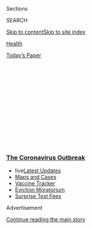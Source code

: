 <div id="app">

<div>

<div>

<div>

<div class="NYTAppHideMasthead css-1q2w90k e1suatyy0">

<div class="section css-ui9rw0 e1suatyy2">

<div class="css-eph4ug er09x8g0">

<div class="css-6n7j50">

</div>

<span class="css-1dv1kvn">Sections</span>

<div class="css-10488qs">

<span class="css-1dv1kvn">SEARCH</span>

</div>

[Skip to content](#site-content)[Skip to site
index](#site-index)

</div>

<div id="masthead-section-label" class="css-1wr3we4 eaxe0e00">

[Health](https://www.nytimes3xbfgragh.onion/section/health)

</div>

<div class="css-10698na e1huz5gh0">

</div>

</div>

<div id="masthead-bar-one" class="section hasLinks css-15hmgas e1csuq9d3">

<div class="css-uqyvli e1csuq9d0">

</div>

<div class="css-1uqjmks e1csuq9d1">

</div>

<div class="css-9e9ivx">

[](https://myaccount.nytimes3xbfgragh.onion/auth/login?response_type=cookie&client_id=vi)

</div>

<div class="css-1bvtpon e1csuq9d2">

[Today’s
Paper](https://www.nytimes3xbfgragh.onion/section/todayspaper)

</div>

</div>

</div>

</div>

<div data-aria-hidden="false">

<div id="site-content" data-role="main">

<div>

<div class="css-1aor85t" style="opacity:0.000000001;z-index:-1;visibility:hidden">

<div class="css-1hqnpie">

<div class="css-epjblv">

<span class="css-17xtcya">[Health](/section/health)</span><span class="css-x15j1o">|</span><span class="css-fwqvlz">China
Identifies New Virus Causing Pneumonialike
Illness</span>

</div>

<div class="css-k008qs">

<div class="css-1iwv8en">

<span class="css-18z7m18"></span>

<div>

</div>

</div>

<span class="css-1n6z4y">https://nyti.ms/301Kecs</span>

<div class="css-1705lsu">

<div class="css-4xjgmj">

<div class="css-4skfbu" data-role="toolbar" data-aria-label="Social Media Share buttons, Save button, and Comments Panel with current comment count" data-testid="share-tools">

  - 
  - 
  - 
  - 
    
    <div class="css-6n7j50">
    
    </div>

  - 

</div>

</div>

</div>

</div>

</div>

</div>

<div class="css-13pd83m">

<div class="css-l9svim">

### [<span class="css-pa1jbp"><span class="css-1rxm0ex">The Coronavirus</span><span class="css-1rxm0ex"> Outbreak</span></span>](https://www.nytimes3xbfgragh.onion/news-event/coronavirus?name=styln-coronavirus-national&region=TOP_BANNER&block=storyline_menu_recirc&action=click&pgtype=Article&impression_id=e61df750-f2d9-11ea-b16d-01616827df08&variant=undefined)

  - <span class="css-1qkutce"><span class="css-12clwdu">live</span>[Latest
    Updates](https://www.nytimes3xbfgragh.onion/2020/09/09/world/covid-coronavirus.html?name=styln-coronavirus-national&region=TOP_BANNER&block=storyline_menu_recirc&action=click&pgtype=Article&impression_id=e61df751-f2d9-11ea-b16d-01616827df08&variant=undefined)</span>
  - <span class="css-1qkutce">[Maps and
    Cases](https://www.nytimes3xbfgragh.onion/interactive/2020/us/coronavirus-us-cases.html?name=styln-coronavirus-national&region=TOP_BANNER&block=storyline_menu_recirc&action=click&pgtype=Article&impression_id=e61df752-f2d9-11ea-b16d-01616827df08&variant=undefined)</span>
  - <span class="css-1qkutce">[Vaccine
    Tracker](https://www.nytimes3xbfgragh.onion/interactive/2020/science/coronavirus-vaccine-tracker.html?name=styln-coronavirus-national&region=TOP_BANNER&block=storyline_menu_recirc&action=click&pgtype=Article&impression_id=e61df753-f2d9-11ea-b16d-01616827df08&variant=undefined)</span>
  - <span class="css-1qkutce">[Eviction
    Moratorium](https://www.nytimes3xbfgragh.onion/2020/09/02/your-money/eviction-moratorium-covid.html?name=styln-coronavirus-national&region=TOP_BANNER&block=storyline_menu_recirc&action=click&pgtype=Article&impression_id=e61df754-f2d9-11ea-b16d-01616827df08&variant=undefined)</span>
  - <span class="css-1qkutce">[Surprise Test
    Fees](https://www.nytimes3xbfgragh.onion/2020/09/09/upshot/coronavirus-surprise-test-fees.html?name=styln-coronavirus-national&region=TOP_BANNER&block=storyline_menu_recirc&action=click&pgtype=Article&impression_id=e61df755-f2d9-11ea-b16d-01616827df08&variant=undefined)</span>

</div>

</div>

<div id="top-wrapper" class="css-1sy8kpn">

<div id="top-slug" class="css-l9onyx">

Advertisement

</div>

[Continue reading the main
story](#after-top)

<div class="ad top-wrapper" style="text-align:center;height:100%;display:block;min-height:250px">

<div id="top" class="place-ad" data-position="top" data-size-key="top">

</div>

</div>

<div id="after-top">

</div>

</div>

<div>

<div id="sponsor-wrapper" class="css-1hyfx7x">

<div id="sponsor-slug" class="css-19vbshk">

Supported by

</div>

[Continue reading the main
story](#after-sponsor)

<div id="sponsor" class="ad sponsor-wrapper" style="text-align:center;height:100%;display:block">

</div>

<div id="after-sponsor">

</div>

</div>

<div class="css-186x18t">

Global health

</div>

<div class="css-1vkm6nb ehdk2mb0">

# China Identifies New Virus Causing Pneumonialike Illness

</div>

The new coronavirus doesn’t appear to be readily spread by humans, but
researchers caution that more study is needed.

<div class="css-79elbk" data-testid="photoviewer-wrapper">

<div class="css-z3e15g" data-testid="photoviewer-wrapper-hidden">

</div>

<div class="css-1a48zt4 ehw59r15" data-testid="photoviewer-children">

![<span class="css-16f3y1r e13ogyst0" data-aria-hidden="true">Health
officials last week at Hong Kong International Airport awaited travelers
to scan, in response to a mysterious infectious disease outbreak in
central
China.</span><span class="css-cnj6d5 e1z0qqy90" itemprop="copyrightHolder"><span class="css-1ly73wi e1tej78p0">Credit...</span><span><span>Andy
Wong/Associated
Press</span></span></span>](https://static01.graylady3jvrrxbe.onion/images/2020/01/09/science/09CHINA-VIRUS1/09CHINA-VIRUS1-articleLarge.jpg?quality=75&auto=webp&disable=upscale)

</div>

</div>

<div class="css-18e8msd">

<div class="css-pdw9fk epjyd6m0">

<div class="css-1txwxcy ey68jwv0" data-aria-hidden="true">

[![Sui-Lee
Wee](https://static01.graylady3jvrrxbe.onion/images/2018/07/13/multimedia/author-sui-lee-wee/author-sui-lee-wee-thumbLarge.png
"Sui-Lee Wee")](https://www.nytimes3xbfgragh.onion/by/sui-lee-wee)[![Donald
G. McNeil
Jr.](https://static01.graylady3jvrrxbe.onion/images/2018/06/13/multimedia/author-donald-g-mcneil-jr/author-donald-g-mcneil-jr-thumbLarge-v4.png
"Donald G. McNeil Jr.")](https://www.nytimes3xbfgragh.onion/by/donald-g-mcneil-jr)

</div>

<div class="css-1baulvz">

By [<span class="css-1baulvz" itemprop="name">Sui-Lee
Wee</span>](https://www.nytimes3xbfgragh.onion/by/sui-lee-wee) and
[<span class="css-1baulvz last-byline" itemprop="name">Donald G. McNeil
Jr.</span>](https://www.nytimes3xbfgragh.onion/by/donald-g-mcneil-jr)

</div>

</div>

  - 
    
    <div class="css-ld3wwf e16638kd2">
    
    Published Jan. 8, 2020Updated Jan. 21,
    2020
    
    </div>

  - 
    
    <div class="css-4xjgmj">
    
    <div class="css-pvvomx" data-role="toolbar" data-aria-label="Social Media Share buttons, Save button, and Comments Panel with current comment count" data-testid="share-tools">
    
      - 
      - 
      - 
      - 
        
        <div class="css-6n7j50">
        
        </div>
    
      - 
    
    </div>
    
    </div>

</div>

<div class="css-mdjrty">

[阅读简体中文版](https://cn.nytimes3xbfgragh.onion/china/20200109/china-pneumonia-outbreak-virus/ "Read in Simplified Chinese")[閱讀繁體中文版](https://cn.nytimes3xbfgragh.onion/china/20200109/china-pneumonia-outbreak-virus/zh-hn "Read in Traditional Chinese")

</div>

</div>

<div class="section meteredContent css-1r7ky0e" name="articleBody" itemprop="articleBody">

<div class="css-1fanzo5 StoryBodyCompanionColumn">

<div class="css-53u6y8">

HONG KONG — Chinese researchers say they have identified a new virus
behind an illness that has infected dozens of people across Asia,
setting off fears in a region that was struck by a deadly epidemic 17
years ago.

</div>

</div>

<div>

</div>

<div class="css-1fanzo5 StoryBodyCompanionColumn">

<div class="css-53u6y8">

There is no evidence that the new virus is readily spread by humans,
which would make it particularly dangerous, and it has not been tied to
any deaths. But health officials in China and elsewhere are watching it
carefully to ensure that the outbreak does not develop into something
more severe.

Researchers in China have “initially identified” the new virus, a
coronavirus, as the pathogen behind a [mysterious, pneumonialike illness
that has sickened 59 people in the city of
Wuhan](https://www.nytimes3xbfgragh.onion/2020/01/06/world/asia/china-SARS-pneumonialike.html)
and caused a panic in the central Chinese region, the state broadcaster,
China Central Television, said on Thursday. They detected this virus in
15 of the people who fell ill, the report said.

</div>

</div>

<div class="css-1fanzo5 StoryBodyCompanionColumn">

<div class="css-53u6y8">

The new coronavirus “is different from previous human coronaviruses that
were previously discovered, and more scientific research is needed for
further understanding,” the report said.

Coronaviruses are a large family of viruses that infect animals and
people. Some cause only the symptoms known as the common cold, although
many other viruses also do that.

The announcement signals that researchers are making progress in
containing the outbreak, but Asian officials are not likely to relax
their vigilance until they learn more. The disease has evoked memories
of [the outbreak of SARS, or severe acute respiratory
syndrome](https://www.nytimes3xbfgragh.onion/2003/04/27/world/the-sars-epidemic-the-path-from-china-s-provinces-a-crafty-germ-breaks-out.html),
in 2003. SARS, a respiratory disease and also a coronavirus, spread from
southern China in 2003 and infected more than 3,000 people, killing
774.

<div id="NYT_MAIN_CONTENT_1_REGION" class="css-9tf9ac">

<div>

<div id="styln-covid-updates-world" class="section interactive-content interactive-size-medium css-1ftcdic">

<div class="css-17ih8de interactive-body">

<div id="styln-briefing-block" data-asset-id="QXJ0aWNsZTpueXQ6Ly9hcnRpY2xlLzA0MTc1MmJmLWNmNmQtNTIyZC1iYWQ1LWQxYmNkZmQyMTZmMg==">

<div class="briefing-block-header-section">

# [Latest Updates: The Coronavirus Outbreak](https://www.nytimes3xbfgragh.onion/2020/09/09/world/covid-coronavirus.html?action=click&pgtype=Article&state=default&region=MAIN_CONTENT_1&context=storylines_live_updates)

<div class="briefing-block-ts">

Updated 2020-09-09T20:18:29.428Z

</div>

</div>

  - [Top U.S. health officials update Congress on vaccine development
    and distribution
    plans.](https://www.nytimes3xbfgragh.onion/2020/09/09/world/covid-coronavirus.html?action=click&pgtype=Article&state=default&region=MAIN_CONTENT_1&context=storylines_live_updates#link-279e24e2)
  - [The AstraZeneca vaccine trial was halted after a person enrolled in
    it developed a rare inflammatory
    condition.](https://www.nytimes3xbfgragh.onion/2020/09/09/world/covid-coronavirus.html?action=click&pgtype=Article&state=default&region=MAIN_CONTENT_1&context=storylines_live_updates#link-38cb0bfc)
  - [Indoor dining in N.Y.C. will return with limits on Sept. 30, Cuomo
    says.](https://www.nytimes3xbfgragh.onion/2020/09/09/world/covid-coronavirus.html?action=click&pgtype=Article&state=default&region=MAIN_CONTENT_1&context=storylines_live_updates#link-792ae257)

<div class="briefing-block-footer">

<div class="briefing-block-footer-meta">

[See more
updates](https://www.nytimes3xbfgragh.onion/2020/09/09/world/covid-coronavirus.html?action=click&pgtype=Article&state=default&region=MAIN_CONTENT_1&context=storylines_live_updates)

</div>

<div class="briefing-block-briefinglinks">

<span>More live coverage:</span>
[Markets](https://www.nytimes3xbfgragh.onion/live/2020/09/09/business/stock-market-today-coronavirus?action=click&pgtype=Article&state=default&region=MAIN_CONTENT_1&context=storylines_live_updates)

</div>

</div>

</div>

</div>

</div>

</div>

</div>

*\[Read:* [*China’s coronavirus outbreak tests the transparency of
China’s Communist
Party*](https://www.nytimes3xbfgragh.onion/2020/01/21/world/asia/china-coronavirus-australia-wuhan-travel.html)*.\]*

China initially covered up the extent of the SARS outbreak and was
criticized by health officials around the world for doing so. On
Thursday, the World Health Organization praised the Chinese response to
the new outbreak and said it did not recommend any restrictions on trade
or travel to China because of the virus.

“Preliminary identification of a novel virus in a short period of time
is a notable achievement and demonstrates China’s increased capacity to
manage new outbreaks,” Dr. Gauden Galea, the W.H.O.’s representative to
China, said in a statement.

</div>

</div>

<div class="css-1fanzo5 StoryBodyCompanionColumn">

<div class="css-53u6y8">

Many questions about the new virus remain. While it appears to be
transmitted to humans via animals, the Chinese government has not said
which animals, nor has it disclosed other details about the outbreak,
like the transmission route, the incubation period or the ages and
genders of the patients.

“So, there are still a lot of question marks,” said David Hui, an expert
in emerging infections at the Chinese University of Hong Kong.

The authorities in Wuhan are still closely monitoring 163 people who
were in close contact with the patients, Dr. Hui said. He added that 15
days, the minimum incubation period for some viral infections, had not
yet passed since the last reported instance of the disease, on Dec. 29.

“It’s premature to say that there’s no human-to-human transmission,” Dr.
Hui said.

The Wuhan government [confirmed on
Dec. 31](http://wjw.wuhan.gov.cn/front/web/showDetail/2019123108989)
that the health authorities were treating dozens of cases of pneumonia
of unknown cause. Symptoms of the new illness include high fever,
difficulty breathing and lung lesions, according to the Wuhan health
commission. Seven people have become critically ill, the Wuhan
authorities have said. On Wednesday, the local health commission said
eight people had been discharged.

<div id="NYT_MAIN_CONTENT_2_REGION" class="css-9tf9ac">

<div>

</div>

</div>

Researchers have been encouraged by the fact that patients’ relatives
and hospital workers have not been reported to have gotten sick,
signaling that the virus may not spread easily among humans.

“We can assume that this virus transmissibility is not that high,” said
Guan Yi, a professor of infectious diseases at the University of Hong
Kong, who was part of a team that successfully identified the
coronavirus that caused SARS.

Dr. Guan said he was not surprised that the virus identified was a
coronavirus, because coronaviruses can pass from animals to humans
easily. But he said it would probably be a while before researchers came
up with treatments for the illness.

</div>

</div>

<div class="css-1fanzo5 StoryBodyCompanionColumn">

<div class="css-53u6y8">

So far, the cases in China have circulated only in Wuhan. The initial
cases were linked to workers at a market that sold live fish, animals
and birds. Workers disinfected and shut down the market after the city
health department said many of the cases had been traced to it.

The new illness appeared just weeks before the Spring Festival, China’s
biggest holiday, when hundreds of millions of people travel. The
authorities have urged the public to be on alert for pneumonialike
symptoms like fevers, body aches and breathing difficulties.

Until Thursday’s announcement, it was not clear what was causing the
illnesses in Wuhan. The World Health Organization said Wednesday that it
had concluded that it was most likely a coronavirus. “More comprehensive
information is required to confirm the pathogen,” the W.H.O. said in a
statement.

Early reports on ProMED, a disease-alert service, said there was no
evidence of human-to-human transmission.

Last weekend, laboratory tests in China ruled out SARS; the deadly
Middle East Respiratory Syndrome, or MERS; the flu; bird flu;
adenoviruses; and other common pathogens that cause pneumonia.

Health officials in Asia have stepped up screenings and isolated
patients with flulike symptoms who had traveled to Wuhan. **** In Hong
Kong, eight people with fever and respiratory symptoms who had recently
been in Wuhan were hospitalized on Wednesday.

In South Korea, the authorities said on Wednesday that they had [put a
Chinese woman under isolated
treatment](https://www.scmp.com/news/asia/east-asia/article/3045249/chinese-worker-who-visited-wuhan-quarantined-south-korea)
after she was found to have pneumonia after trips to China, including
Wuhan.

</div>

</div>

<div class="css-1fanzo5 StoryBodyCompanionColumn">

<div class="css-53u6y8">

In Singapore, the authorities placed a Chinese girl with pneumonia in
isolation because she had traveled to Wuhan. On Sunday, they said
doctors had determined that the child [had a common childhood viral
illness](https://www.moh.gov.sg/news-highlights/details/update-on-local-situation-regarding-severe-pneumonia-cluster-in-wuhan-5-jan).

Officials in Hong Kong have installed additional thermal imaging systems
at its airport to monitor passengers coming from Wuhan, scanning for
people with fevers.

SARS is believed to have jumped to humans from live-animal markets. It
was eventually traced to civet cats, raccoon dogs and some other species
that were raised and slaughtered for the exotic food trade. The virus
normally circulates in bats, and the animals may have gotten it from
them, possibly by eating food contaminated by bat droppings.

Most outbreaks of MERS, which appeared in 2012, have been traced to
people who raise or sell camels, which in the Middle East are kept for
meat, milk, racing, hauling cargo and as pets. Like SARS, MERS can jump
from person to person, particularly in hospitals. Some MERS patients
infected many others after they were put on machines to help them
breathe — the mechanisms helped spew viral particles into the air as
they exhaled.

Despite Thursday’s announcement, many Chinese were still expressing fear
that there could be a repeat of SARS.

“In fact, what people are more concerned about is the transmission route
and whether it can be cured,” wrote a user on Weibo, a popular social
media tool in China.

***\[*[*Like the Science Times page on
Facebook.*](http://on.fb.me/1paTQ1h)** ****** *| Sign up for the*
**[*Science Times newsletter.*](http://nyti.ms/1MbHaRU)*\]***

Sui-Lee Wee reported from Hong Kong and Donald G. McNeil Jr. from New
York. Elsie Chen contributed research from Beijing.

</div>

</div>

<div>

</div>

</div>

<div>

</div>

<div>

</div>

<div>

</div>

<div>

<div id="bottom-wrapper" class="css-1ede5it">

<div id="bottom-slug" class="css-l9onyx">

Advertisement

</div>

[Continue reading the main
story](#after-bottom)

<div id="bottom" class="ad bottom-wrapper" style="text-align:center;height:100%;display:block;min-height:90px">

</div>

<div id="after-bottom">

</div>

</div>

</div>

</div>

</div>

## Site Index

<div>

</div>

## Site Information Navigation

  - [© <span>2020</span> <span>The New York Times
    Company</span>](https://help.nytimes3xbfgragh.onion/hc/en-us/articles/115014792127-Copyright-notice)

<!-- end list -->

  - [NYTCo](https://www.nytco.com/)
  - [Contact
    Us](https://help.nytimes3xbfgragh.onion/hc/en-us/articles/115015385887-Contact-Us)
  - [Work with us](https://www.nytco.com/careers/)
  - [Advertise](https://nytmediakit.com/)
  - [T Brand Studio](http://www.tbrandstudio.com/)
  - [Your Ad
    Choices](https://www.nytimes3xbfgragh.onion/privacy/cookie-policy#how-do-i-manage-trackers)
  - [Privacy](https://www.nytimes3xbfgragh.onion/privacy)
  - [Terms of
    Service](https://help.nytimes3xbfgragh.onion/hc/en-us/articles/115014893428-Terms-of-service)
  - [Terms of
    Sale](https://help.nytimes3xbfgragh.onion/hc/en-us/articles/115014893968-Terms-of-sale)
  - [Site
    Map](https://spiderbites.nytimes3xbfgragh.onion)
  - [Help](https://help.nytimes3xbfgragh.onion/hc/en-us)
  - [Subscriptions](https://www.nytimes3xbfgragh.onion/subscription?campaignId=37WXW)

</div>

</div>

</div>

</div>
